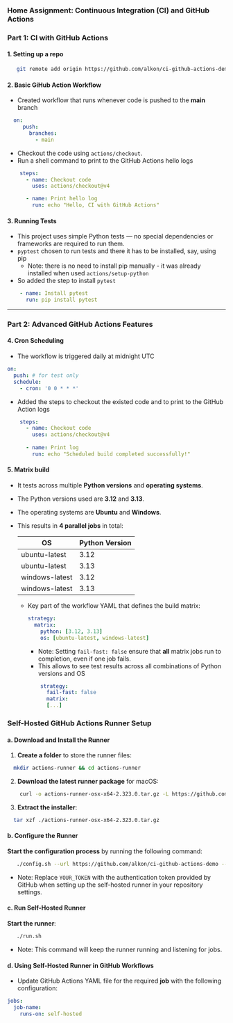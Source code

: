 ### Home Assignment: Continuous Integration (CI) and GitHub Actions

### Part 1: CI with GitHub Actions
#### 1. Setting up a repo
```bash
   git remote add origin https://github.com/alkon/ci-github-actions-demo.git
```
#### 2. Basic GiHub Action Workflow
   - Created workflow that runs whenever code is pushed to the **main** branch
```yaml
  on:
     push:
       branches:
         - main 
```
   - Checkout the code using `actions/checkout`.
   - Run a shell command to print to the GitHub Actions hello logs
```yaml
    steps:
      - name: Checkout code
        uses: actions/checkout@v4

      - name: Print hello log
        run: echo "Hello, CI with GitHub Actions"
```
#### 3. Running Tests
   - This project uses simple Python tests — no special dependencies or frameworks are required to run them.
   - `pyptest` chosen to run tests and there it has to be installed, say, using pip
     - Note: there is no need to install pip manually - it was already installed when used `actions/setup-python`
   - So added the step to install `pytest`
```yaml
    - name: Install pytest
      run: pip install pytest
```
---
### Part 2: Advanced GitHub Actions Features

#### 4. Cron Scheduling
   - The workflow is triggered daily at midnight UTC
```yaml
on:
  push: # for test only
  schedule:
    - cron: '0 0 * * *'
```
- Added the steps to checkout the existed code and to print to the GitHub Action logs
```yaml
    steps:
      - name: Checkout code
        uses: actions/checkout@v4
    
      - name: Print log
        run: echo "Scheduled build completed successfully!"
```

#### 5. Matrix build
- It tests across multiple **Python versions** and **operating systems**.
- The Python versions used are **3.12** and **3.13**.
- The operating systems are **Ubuntu** and **Windows**.
- This results in **4 parallel jobs** in total:

  | OS             | Python Version |
  |----------------|----------------|
  | ubuntu-latest  | 3.12           |
  | ubuntu-latest  | 3.13           |
  | windows-latest | 3.12           |
  | windows-latest | 3.13           |

  - Key part of the workflow YAML that defines the build matrix:

     ```yaml
     strategy:
       matrix:
         python: [3.12, 3.13]
         os: [ubuntu-latest, windows-latest]
     ```
    - Note: Setting `fail-fast: false` ensure that **all** matrix jobs run to completion, even if one job fails. 
    - This allows to see test results across all combinations of Python versions and OS
    ``` yaml
        strategy:
          fail-fast: false
          matrix:
          [...]
    ``` 
    
### Self-Hosted GitHub Actions Runner Setup

#### a. Download and Install the Runner

1. **Create a folder** to store the runner files:
  ```bash
    mkdir actions-runner && cd actions-runner
  ```

2. **Download the latest runner package** for macOS:
  ```bash
      curl -o actions-runner-osx-x64-2.323.0.tar.gz -L https://github.com/actions/runner/releases/download/v2.323.0/actions-runner-osx-x64-2.323.0.tar.gz
  ```
3. **Extract the installer**:
  ```bash
    tar xzf ./actions-runner-osx-x64-2.323.0.tar.gz
  ```

#### b. Configure the Runner

  **Start the configuration process** by running the following command:
  ```bash
     ./config.sh --url https://github.com/alkon/ci-github-actions-demo --token YOUR_TOKEN
  ```

  - Note: Replace `YOUR_TOKEN` with the authentication token provided by GitHub when setting up the self-hosted runner in your repository settings.

#### c. Run Self-Hosted Runner
  **Start the runner**:
  ```bash
     ./run.sh
  ```

 - Note: This command will keep the runner running and listening for jobs.

#### d. Using Self-Hosted Runner in GitHub Workflows

- Update GitHub Actions YAML file for the required **job** with the following configuration:

```yaml
jobs:
  job-name:
    runs-on: self-hosted
```
